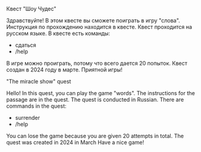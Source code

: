 Квест "Шоу Чудес"

Здравствуйте! В этом квесте вы сможете поиграть в игру "слова".
Инструкция по прохождению находится в квесте.
Квест проходится на русском языке.
В квесте есть команды:
- сдаться
- /help

В игре можно проиграть, потому что всего дается 20 попыток.
Квест создан в 2024 году в марте.
Приятной игры!

"The miracle show" quest

Hello! In this quest, you can play the game "words".
The instructions for the passage are in the quest.
The quest is conducted in Russian.
There are commands in the quest:
- surrender
- /help

You can lose the game because you are given 20 attempts in total. The quest was created in 2024 in March
Have a nice game!
